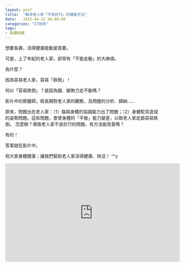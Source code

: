 ```yaml
---
layout: post
title:  "解決老人家「不良於行」的健身方法"
date:   2015-04-22 08:00:00
categories: "IT技術"
tags:
- 身體保健
---
```

想要長壽，活得健康能動是首要。

可是，上了年紀的老人家，卻常有「不能走動」的大麻煩。

為什麼？
<!-- more -->

因為容易老人家，容易「跌倒」！

何以「容易跌倒」？是因為腿、腳無力走不動嗎？

影片中的蔡醫師，經長期對老人家的觀察，及問題的分析、歸納......

原來，問題出在老人家：（1）腦與身體的協調能力出了問題；（2）身體駝背造成的姿勢問題。這些問題，會使身體的「平衡」能力變差，以致老人家走路容易跌倒。
怎麼辦？導致老人家不良於行的問題，有方法能改善嗎？

有的！

答案就在影片中。

祝大家身體健康；讓我們幫助老人家活得健康、快活！ ^^y

<div class="youtube-video">
<iframe width="560" height="315" src="https://www.youtube.com/embed/kD9vzDkYLiI?rel=0" frameborder="0" allowfullscreen></iframe>
</div>
